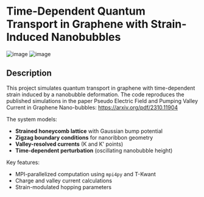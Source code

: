 # Time-Dependent Quantum Transport in Graphene with Strain-Induced Nanobubbles

![image](https://github.com/user-attachments/assets/1b32d16b-ccb7-4d47-ac8a-4db694ac881d)
![image](https://github.com/user-attachments/assets/7c93c1c8-946f-4cf1-b5f7-37912d25b529)

## Description
This project simulates quantum transport in graphene with time-dependent strain induced by a nanobubble deformation. The code reproduces the published simulations in the paper Pseudo Electric Field and Pumping Valley Current in Graphene Nano-bubbles:
https://arxiv.org/pdf/2310.11904

The system models:
- **Strained honeycomb lattice** with Gaussian bump potential
- **Zigzag boundary conditions** for nanoribbon geometry
- **Valley-resolved currents** (K and K' points)
- **Time-dependent perturbation** (oscillating nanobubble height)

Key features:
- MPI-parallelized computation using `mpi4py` and T-Kwant
- Charge and valley current calculations
- Strain-modulated hopping parameters

